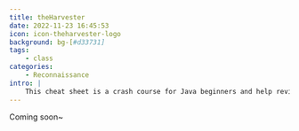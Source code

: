 ```yaml
---
title: theHarvester
date: 2022-11-23 16:45:53
icon: icon-theharvester-logo
background: bg-[#d33731]
tags:
    - class
categories:
    - Reconnaissance
intro: |
    This cheat sheet is a crash course for Java beginners and help review the basic syntax of the Java language.
---
```


Coming soon~
